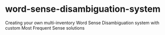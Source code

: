 # word-sense-disambiguation-system
Creating your own multi-inventory Word Sense Disambiguation system with custom Most Frequent Sense solutions
